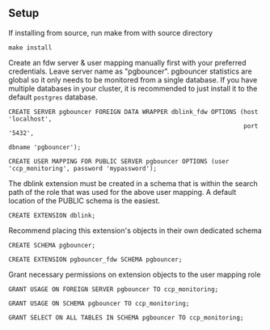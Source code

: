 ## Setup
If installing from source, run make from with source directory
```
make install
```

Create an fdw server & user mapping manually first with your preferred credentials. Leave server name as "pgbouncer". pgbouncer statistics are global so it only needs to be monitored from a single database. If you have multiple databases in your cluster, it is recommended to just install it to the default `postgres` database.
```
CREATE SERVER pgbouncer FOREIGN DATA WRAPPER dblink_fdw OPTIONS (host 'localhost',
                                                                 port '5432',
                                                                 dbname 'pgbouncer');

CREATE USER MAPPING FOR PUBLIC SERVER pgbouncer OPTIONS (user 'ccp_monitoring', password 'mypassword');
```
The dblink extension must be created in a schema that is within the search path of the role that was used for the above user mapping. A default location of the PUBLIC schema is the easiest.
```
CREATE EXTENSION dblink;
```

Recommend placing this extension's objects in their own dedicated schema
```
CREATE SCHEMA pgbouncer;

CREATE EXTENSION pgbouncer_fdw SCHEMA pgbouncer;
```

Grant necessary permissions on extension objects to the user mapping role
```
GRANT USAGE ON FOREIGN SERVER pgbouncer TO ccp_monitoring;

GRANT USAGE ON SCHEMA pgbouncer TO ccp_monitoring;

GRANT SELECT ON ALL TABLES IN SCHEMA pgbouncer TO ccp_monitoring;
```

